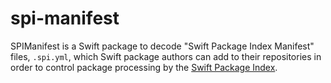 # spi-manifest

SPIManifest is a Swift package to decode "Swift Package Index Manifest" files, `.spi.yml`, which Swift package authors can add to their repositories in order to control package processing by the [Swift Package Index](https://swiftpackageindex.com).
